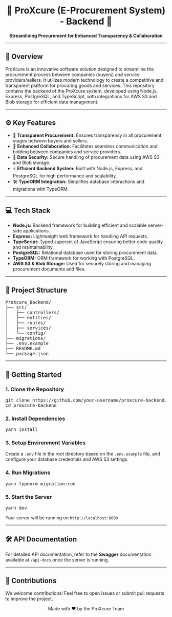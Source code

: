 <!DOCTYPE html>
<html>
<head>
  <title>ProXcure - E-Procurement System</title>
</head>
<body>

<h1 align="center">🚀 ProXcure (E-Procurement System) - Backend  🚀</h1>

<p align="center">
  <strong>Streamlining Procurement for Enhanced Transparency & Collaboration</strong>
</p>

---

<h2>📖 Overview</h2>

<p>
ProXcure is an innovative software solution designed to streamline the procurement process between companies (buyers) and service providers/sellers. It utilizes modern technology to create a competitive and transparent platform for procuring goods and services. This repository contains the backend of the ProXcure system, developed using Node.js, Express, PostgreSQL, and TypeScript, with integrations for AWS S3 and Blob storage for efficient data management.
</p>

---

<h2>⚙️ Key Features</h2>

<ul>
  <li>📜 <strong>Transparent Procurement:</strong> Ensures transparency in all procurement stages between buyers and sellers.</li>
  <li>🤝 <strong>Enhanced Collaboration:</strong> Facilitates seamless communication and bidding between companies and service providers.</li>
  <li>🔐 <strong>Data Security:</strong> Secure handling of procurement data using AWS S3 and Blob storage.</li>
  <li>⚡ <strong>Efficient Backend System:</strong> Built with Node.js, Express, and PostgreSQL for high performance and scalability.</li>
  <li>🛠 <strong>TypeORM Integration:</strong> Simplifies database interactions and migrations with TypeORM.</li>
</ul>

---

<h2>💻 Tech Stack</h2>

<ul>
  <li><strong>Node.js:</strong> Backend framework for building efficient and scalable server-side applications.</li>
  <li><strong>Express:</strong> Lightweight web framework for handling API requests.</li>
  <li><strong>TypeScript:</strong> Typed superset of JavaScript ensuring better code quality and maintainability.</li>
  <li><strong>PostgreSQL:</strong> Relational database used for storing procurement data.</li>
  <li><strong>TypeORM:</strong> ORM framework for working with PostgreSQL.</li>
  <li><strong>AWS S3 & Blob Storage:</strong> Used for securely storing and managing procurement documents and files.</li>
</ul>

---

<h2>📂 Project Structure</h2>

<pre>
ProXcure_Backend/
├── src/
│   ├── controllers/
│   ├── entities/
│   ├── routes/
│   ├── services/
│   └── config/
├── migrations/
├── .env.example
├── README.md
└── package.json
</pre>

---

<h2>🚀 Getting Started</h2>

<h3>1. Clone the Repository</h3>

<pre>
git clone https://github.com/your-username/proxcure-backend.git
cd proxcure-backend
</pre>

<h3>2. Install Dependencies</h3>

<pre>
yarn install
</pre>

<h3>3. Setup Environment Variables</h3>

<p>Create a <code>.env</code> file in the root directory based on the <code>.env.example</code> file, and configure your database credentials and AWS S3 settings.</p>

<h3>4. Run Migrations</h3>

<pre>
yarn typeorm migration:run
</pre>

<h3>5. Start the Server</h3>

<pre>
yarn dev
</pre>

<p>Your server will be running on <code>http://localhost:8000</code></p>

---

<h2>🛠 API Documentation</h2>

<p>For detailed API documentation, refer to the <strong>Swagger</strong> documentation available at <code>/api-docs</code> once the server is running.</p>

---

<h2>🙌 Contributions</h2>

<p>We welcome contributions! Feel free to open issues or submit pull requests to improve the project.</p>

<p align="center">Made with ❤️ by the ProXcure Team</p>

</body>
</html>
